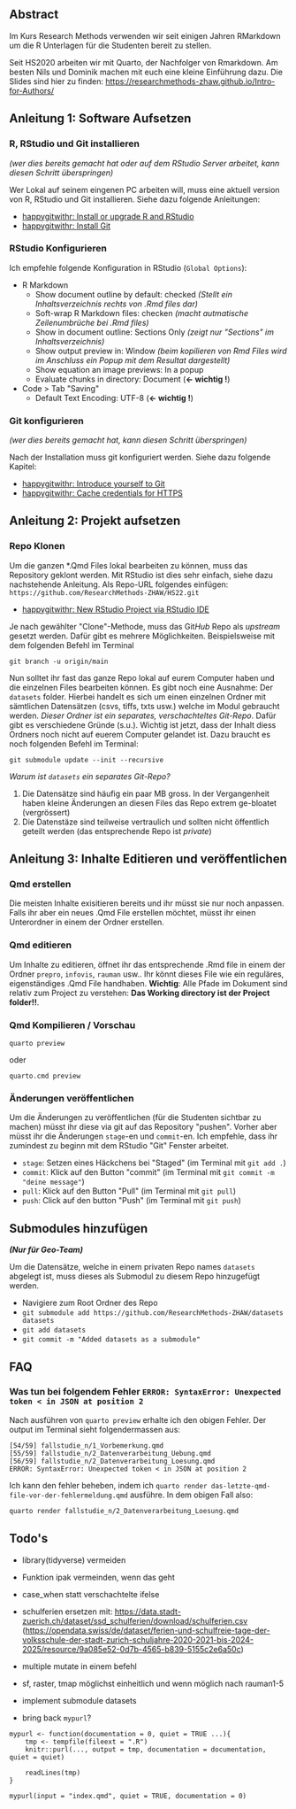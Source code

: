 ## Abstract

Im Kurs Research Methods verwenden wir seit einigen Jahren RMarkdown um die R Unterlagen für die Studenten bereit zu stellen. 

Seit HS2020 arbeiten wir mit Quarto, der Nachfolger von Rmarkdown. Am besten Nils und Dominik machen mit euch eine kleine Einführung dazu. Die Slides sind hier zu finden: <https://researchmethods-zhaw.github.io/Intro-for-Authors/>

## Anleitung 1: Software Aufsetzen

### R, RStudio und Git installieren

*(wer dies bereits gemacht hat oder auf dem RStudio Server arbeitet, kann diesen Schritt überspringen)*

Wer Lokal auf seinem eingenen PC arbeiten will, muss eine aktuell version von R, RStudio und Git installieren. Siehe dazu folgende Anleitungen:

-   [happygitwithr: Install or upgrade R and RStudio](https://happygitwithr.com/install-r-rstudio.html)
-   [happygitwithr: Install Git](https://happygitwithr.com/install-git.html)

### RStudio Konfigurieren

Ich empfehle folgende Konfiguration in RStudio (`Global Options`):

-   R Markdown
    -   Show document outline by default: checked *(Stellt ein Inhaltsverzeichnis rechts von .Rmd files dar)*
    -   Soft-wrap R Markdown files: checken *(macht autmatische Zeilenumbrüche bei .Rmd files)*
    -   Show in document outline: Sections Only *(zeigt nur "Sections" im Inhaltsverzeichnis)*
    -   Show output preview in: Window *(beim kopilieren von Rmd Files wird im Anschluss ein Popup mit dem Resultat dargestellt)*
    -   Show equation an image previews: In a popup
    -   Evaluate chunks in directory: Document (**\<- wichtig !**)
-   Code \> Tab "Saving"
    -   Default Text Encoding: UTF-8 (**\<- wichtig !**)

### Git konfigurieren

*(wer dies bereits gemacht hat, kann diesen Schritt überspringen)*

Nach der Installation muss git konfiguriert werden. Siehe dazu folgende Kapitel:

-   [happygitwithr: Introduce yourself to Git](https://happygitwithr.com/hello-git.html)
-   [happygitwithr: Cache credentials for HTTPS](https://happygitwithr.com/credential-caching.html)

## Anleitung 2: Projekt aufsetzen

### Repo Klonen

Um die ganzen \*.Qmd Files lokal bearbeiten zu können, muss das Repository geklont werden. Mit RStudio ist dies sehr einfach, siehe dazu nachstehende Anleitung. Als Repo-URL folgendes einfügen: `https://github.com/ResearchMethods-ZHAW/HS22.git`

-   [happygitwithr: New RStudio Project via RStudio IDE](https://happygitwithr.com/new-github-first#rstudio-ide)

Je nach gewählter "Clone"-Methode, muss das Git*Hub* Repo als *upstream* gesetzt werden. Dafür gibt es mehrere Möglichkeiten. Beispielsweise mit dem folgenden Befehl im Terminal

    git branch -u origin/main

Nun solltet ihr fast das ganze Repo lokal auf eurem Computer haben und die einzelnen Files bearbeiten können. Es gibt noch eine Ausnahme: Der `datasets` folder. Hierbei handelt es sich um einen einzelnen Ordner mit sämtlichen Datensätzen (csvs, tiffs, txts usw.) welche im Modul gebraucht werden. *Dieser Ordner ist ein separates, verschachteltes Git-Repo*. Dafür gibt es verschiedene Gründe (s.u.). Wichtig ist jetzt, dass der Inhalt diess Ordners noch nicht auf euerem Computer gelandet ist. Dazu braucht es noch folgenden Befehl im Terminal:

    git submodule update --init --recursive


*Warum ist `datasets` ein separates Git-Repo?*
1. Die Datensätze sind häufig ein paar MB gross. In der Vergangenheit haben kleine Änderungen an diesen Files das Repo extrem ge-bloatet (vergrössert)
2. Die Datenstäze sind teilweise vertraulich und sollten nicht öffentlich geteilt werden (das entsprechende Repo ist *private*)


## Anleitung 3: Inhalte Editieren und veröffentlichen

### Qmd erstellen

Die meisten Inhalte exisitieren bereits und ihr müsst sie nur noch anpassen. Falls ihr aber ein neues .Qmd File erstellen möchtet, müsst ihr einen Unterordner in einem der Ordner erstellen. 

### Qmd editieren

Um Inhalte zu editieren, öffnet ihr das entsprechende .Rmd file in einem der Ordner `prepro`, `infovis`, `rauman` usw.. Ihr könnt dieses File wie ein reguläres, eigenständiges .Qmd File handhaben. **Wichtig**: Alle Pfade im Dokument sind relativ zum Project zu verstehen: **Das Working directory ist der Project folder!!**.

### Qmd Kompilieren / Vorschau

```
quarto preview
```

oder 

```
quarto.cmd preview
```

### Änderungen veröffentlichen

Um die Änderungen zu veröffentlichen (für die Studenten sichtbar zu machen) müsst ihr diese via git auf das Repository "pushen". Vorher aber müsst ihr die Änderungen `stage`-en und `commit`-en. Ich empfehle, dass ihr zumindest zu beginn mit dem RStudio "Git" Fenster arbeitet.

-   `stage`: Setzen eines Häckchens bei "Staged" (im Terminal mit `git add .`)
-   `commit`: Klick auf den Button "commit" (im Terminal mit `git commit -m "deine message"`)
-   `pull`: Klick auf den Button "Pull" (im Terminal mit `git pull`)
-   `push`: Click auf den button "Push" (im Terminal mit `git push`)

## Submodules hinzufügen

***(Nur für Geo-Team)***

Um die Datensätze, welche in einem privaten Repo names `datasets` abgelegt ist, muss dieses als Submodul zu diesem Repo hinzugefügt werden.

- Navigiere zum Root Ordner des Repo
- `git submodule add https://github.com/ResearchMethods-ZHAW/datasets datasets`
- `git add datasets`
- `git commit -m "Added datasets as a submodule"`

## FAQ

### Was tun bei folgendem Fehler `ERROR: SyntaxError: Unexpected token < in JSON at position 2`

Nach ausführen von `quarto preview` erhalte ich den obigen Fehler. Der output im Terminal sieht folgendermassen aus:

```
[54/59] fallstudie_n/1_Vorbemerkung.qmd
[55/59] fallstudie_n/2_Datenverarbeitung_Uebung.qmd
[56/59] fallstudie_n/2_Datenverarbeitung_Loesung.qmd
ERROR: SyntaxError: Unexpected token < in JSON at position 2
``` 

Ich kann den fehler beheben, indem ich `quarto render das-letzte-qmd-file-vor-der-fehlermeldung.qmd` ausführe. In dem obigen Fall also:

```sh
quarto render fallstudie_n/2_Datenverarbeitung_Loesung.qmd
```

## Todo's

- library(tidyverse) vermeiden
- Funktion ipak vermeinden, wenn das geht
- case_when statt verschachtelte ifelse
- schulferien ersetzen mit: https://data.stadt-zuerich.ch/dataset/ssd_schulferien/download/schulferien.csv (https://opendata.swiss/de/dataset/ferien-und-schulfreie-tage-der-volksschule-der-stadt-zurich-schuljahre-2020-2021-bis-2024-2025/resource/9a085e52-0d7b-4565-b839-5155c2e6a50c)
- multiple mutate in einem befehl
- sf, raster, tmap möglichst einheitlich und wenn möglich nach rauman1-5
- implement submodule datasets

- bring back `mypurl`?

```
mypurl <- function(documentation = 0, quiet = TRUE ...){
    tmp <- tempfile(fileext = ".R")
    knitr::purl(..., output = tmp, documentation = documentation, quiet = quiet)

    readLines(tmp)
}

mypurl(input = "index.qmd", quiet = TRUE, documentation = 0)
```
